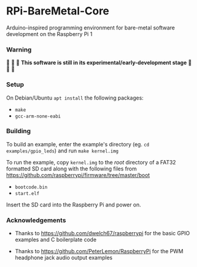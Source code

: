 # RPi-BareMetal-Core

Arduino-inspired programming environment for bare-metal software development on the Raspberry Pi 1

### Warning

:construction: :construction: :construction: **This software is still in its experimental/early-development stage** :construction: :construction: :construction:

### Setup

On Debian/Ubuntu `apt install` the following packages:
- `make`
- `gcc-arm-none-eabi`

### Building

To build an example, enter the example's directory (eg. `cd examples/gpio_leds`) and run `make kernel.img`

To run the example, copy `kernel.img` to the _root_ directory of a FAT32 formatted SD card along with the
following files from https://github.com/raspberrypi/firmware/tree/master/boot

- `bootcode.bin`
- `start.elf`

Insert the SD card into the Raspberry Pi and power on.

### Acknowledgements

- Thanks to https://github.com/dwelch67/raspberrypi for the basic GPIO examples and C boilerplate code

- Thanks to https://github.com/PeterLemon/RaspberryPi for the PWM headphone jack audio output examples
